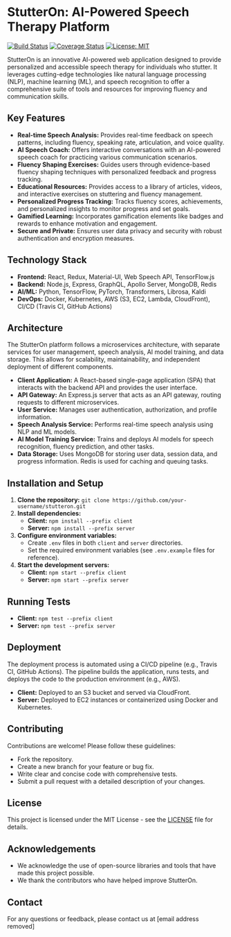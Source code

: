 # StutterOn: AI-Powered Speech Therapy Platform

[![Build Status](https://api.travis-ci.com/travis-ci/travis-web.svg?branch=master)](https://travis-ci.com/codingwithshawnyt/speech-therapy-ai)
[![Coverage Status](https://s3.amazonaws.com/assets.coveralls.io/badges/coveralls_100.svg)](https://coveralls.io/github/your-username/stutteron?branch=master)
[![License: MIT](https://img.shields.io/badge/License-MIT-yellow.svg)](https://opensource.org/licenses/MIT)

StutterOn is an innovative AI-powered web application designed to provide personalized and accessible speech therapy for individuals who stutter. It leverages cutting-edge technologies like natural language processing (NLP), machine learning (ML), and speech recognition to offer a comprehensive suite of tools and resources for improving fluency and communication skills.

## Key Features

* **Real-time Speech Analysis:** Provides real-time feedback on speech patterns, including fluency, speaking rate, articulation, and voice quality.
* **AI Speech Coach:** Offers interactive conversations with an AI-powered speech coach for practicing various communication scenarios.
* **Fluency Shaping Exercises:** Guides users through evidence-based fluency shaping techniques with personalized feedback and progress tracking.
* **Educational Resources:** Provides access to a library of articles, videos, and interactive exercises on stuttering and fluency management.
* **Personalized Progress Tracking:** Tracks fluency scores, achievements, and personalized insights to monitor progress and set goals.
* **Gamified Learning:** Incorporates gamification elements like badges and rewards to enhance motivation and engagement.
* **Secure and Private:** Ensures user data privacy and security with robust authentication and encryption measures.

## Technology Stack

* **Frontend:** React, Redux, Material-UI, Web Speech API, TensorFlow.js
* **Backend:** Node.js, Express, GraphQL, Apollo Server, MongoDB, Redis
* **AI/ML:** Python, TensorFlow, PyTorch, Transformers, Librosa, Kaldi
* **DevOps:** Docker, Kubernetes, AWS (S3, EC2, Lambda, CloudFront), CI/CD (Travis CI, GitHub Actions)

## Architecture

The StutterOn platform follows a microservices architecture, with separate services for user management, speech analysis, AI model training, and data storage. This allows for scalability, maintainability, and independent deployment of different components.

* **Client Application:** A React-based single-page application (SPA) that interacts with the backend API and provides the user interface.
* **API Gateway:** An Express.js server that acts as an API gateway, routing requests to different microservices.
* **User Service:** Manages user authentication, authorization, and profile information.
* **Speech Analysis Service:** Performs real-time speech analysis using NLP and ML models.
* **AI Model Training Service:** Trains and deploys AI models for speech recognition, fluency prediction, and other tasks.
* **Data Storage:** Uses MongoDB for storing user data, session data, and progress information. Redis is used for caching and queuing tasks.

## Installation and Setup

1. **Clone the repository:** `git clone https://github.com/your-username/stutteron.git`
2. **Install dependencies:**
   - **Client:** `npm install --prefix client`
   - **Server:** `npm install --prefix server`
3. **Configure environment variables:**
   - Create `.env` files in both `client` and `server` directories.
   - Set the required environment variables (see `.env.example` files for reference).
4. **Start the development servers:**
   - **Client:** `npm start --prefix client`
   - **Server:** `npm start --prefix server`

## Running Tests

* **Client:** `npm test --prefix client`
* **Server:** `npm test --prefix server`

## Deployment

The deployment process is automated using a CI/CD pipeline (e.g., Travis CI, GitHub Actions). The pipeline builds the application, runs tests, and deploys the code to the production environment (e.g., AWS).

* **Client:** Deployed to an S3 bucket and served via CloudFront.
* **Server:** Deployed to EC2 instances or containerized using Docker and Kubernetes.

## Contributing

Contributions are welcome! Please follow these guidelines:

* Fork the repository.
* Create a new branch for your feature or bug fix.
* Write clear and concise code with comprehensive tests.
* Submit a pull request with a detailed description of your changes.

## License

This project is licensed under the MIT License - see the [LICENSE](LICENSE) file for details.

## Acknowledgements

* We acknowledge the use of open-source libraries and tools that have made this project possible.
* We thank the contributors who have helped improve StutterOn.

## Contact

For any questions or feedback, please contact us at [email address removed]
